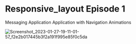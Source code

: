 # Responsive_layout Episode 1

Messaging Application Application with Navigation Animations

![Screenshot_2023-01-27-19-11-01-57_f2e2b017445b3f2a191f995e85f0c5da](https://user-images.githubusercontent.com/40166398/215163192-3c9fef6a-aa14-4738-bf74-951a71b0a6dd.jpg)
